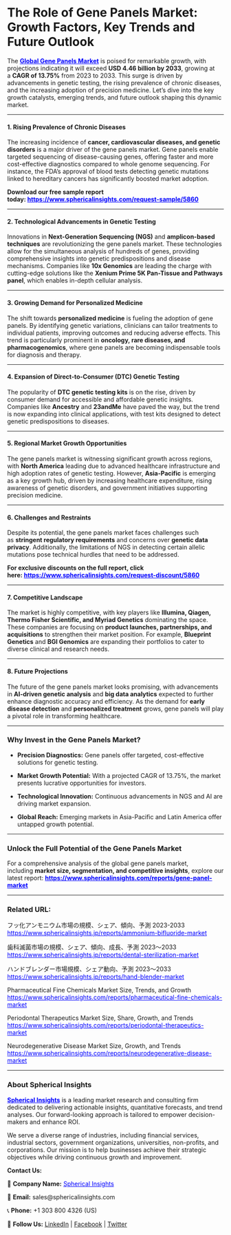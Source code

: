 <h1 style="text-align: left;"><span data-teams="true">The Role of Gene Panels Market: Growth Factors, Key Trends and Future Outlook</span></h1>
<p>The <span style="color: #0000ff;"><strong><a style="color: #0000ff;" href="https://www.sphericalinsights.com/reports/gene-panel-market" target="_blank">Global&nbsp;Gene Panels Market</a></strong></span>&nbsp;is poised for remarkable growth, with projections indicating it will exceed&nbsp;<strong>USD 4.46 billion by 2033</strong>, growing at a&nbsp;<strong>CAGR of 13.75%</strong>&nbsp;from 2023 to 2033. This surge is driven by advancements in genetic testing, the rising prevalence of chronic diseases, and the increasing adoption of precision medicine. Let&rsquo;s dive into the key growth catalysts, emerging trends, and future outlook shaping this dynamic market.</p>
<hr />
<h4><strong>1. Rising Prevalence of Chronic Diseases</strong></h4>
<p>The increasing incidence of&nbsp;<strong>cancer, cardiovascular diseases, and genetic disorders</strong>&nbsp;is a major driver of the gene panels market. Gene panels enable targeted sequencing of disease-causing genes, offering faster and more cost-effective diagnostics compared to whole genome sequencing. For instance, the FDA&rsquo;s approval of blood tests detecting genetic mutations linked to hereditary cancers has significantly boosted market adoption.</p>
<p><strong>Download our free sample report today:&nbsp;<span style="color: #0000ff;"><a style="color: #0000ff;" href="https://www.sphericalinsights.com/request-sample/5860" target="_blank" rel="noreferrer">https://www.sphericalinsights.com/request-sample/5860</a></span></strong></p>
<hr />
<h4><strong>2. Technological Advancements in Genetic Testing</strong></h4>
<p>Innovations in&nbsp;<strong>Next-Generation Sequencing (NGS)</strong>&nbsp;and&nbsp;<strong>amplicon-based techniques</strong>&nbsp;are revolutionizing the gene panels market. These technologies allow for the simultaneous analysis of hundreds of genes, providing comprehensive insights into genetic predispositions and disease mechanisms. Companies like&nbsp;<strong>10x Genomics</strong>&nbsp;are leading the charge with cutting-edge solutions like the&nbsp;<strong>Xenium Prime 5K Pan-Tissue and Pathways panel</strong>, which enables in-depth cellular analysis.</p>
<hr />
<h4><strong>3. Growing Demand for Personalized Medicine</strong></h4>
<p>The shift towards&nbsp;<strong>personalized medicine</strong>&nbsp;is fueling the adoption of gene panels. By identifying genetic variations, clinicians can tailor treatments to individual patients, improving outcomes and reducing adverse effects. This trend is particularly prominent in&nbsp;<strong>oncology, rare diseases, and pharmacogenomics</strong>, where gene panels are becoming indispensable tools for diagnosis and therapy.</p>
<hr />
<h4><strong>4. Expansion of Direct-to-Consumer (DTC) Genetic Testing</strong></h4>
<p>The popularity of&nbsp;<strong>DTC genetic testing kits</strong>&nbsp;is on the rise, driven by consumer demand for accessible and affordable genetic insights. Companies like&nbsp;<strong>Ancestry</strong>&nbsp;and&nbsp;<strong>23andMe</strong>&nbsp;have paved the way, but the trend is now expanding into clinical applications, with test kits designed to detect genetic predispositions to diseases.</p>
<hr />
<h4><strong>5. Regional Market Growth Opportunities</strong></h4>
<p>The gene panels market is witnessing significant growth across regions, with&nbsp;<strong>North America</strong>&nbsp;leading due to advanced healthcare infrastructure and high adoption rates of genetic testing. However,&nbsp;<strong>Asia-Pacific</strong>&nbsp;is emerging as a key growth hub, driven by increasing healthcare expenditure, rising awareness of genetic disorders, and government initiatives supporting precision medicine.</p>
<hr />
<h4><strong>6. Challenges and Restraints</strong></h4>
<p>Despite its potential, the gene panels market faces challenges such as&nbsp;<strong>stringent regulatory requirements</strong>&nbsp;and concerns over&nbsp;<strong>genetic data privacy</strong>. Additionally, the limitations of NGS in detecting certain allelic mutations pose technical hurdles that need to be addressed.</p>
<p><strong>For exclusive discounts on the full report, click here:&nbsp;<span style="color: #0000ff;"><a style="color: #0000ff;" href="https://www.sphericalinsights.com/request-discount/5860" target="_blank" rel="noreferrer">https://www.sphericalinsights.com/request-discount/5860</a></span></strong></p>
<hr />
<h4><strong>7. Competitive Landscape</strong></h4>
<p>The market is highly competitive, with key players like&nbsp;<strong>Illumina, Qiagen, Thermo Fisher Scientific, and Myriad Genetics</strong>&nbsp;dominating the space. These companies are focusing on&nbsp;<strong>product launches, partnerships, and acquisitions</strong>&nbsp;to strengthen their market position. For example,&nbsp;<strong>Blueprint Genetics</strong>&nbsp;and&nbsp;<strong>BGI Genomics</strong>&nbsp;are expanding their portfolios to cater to diverse clinical and research needs.</p>
<hr />
<h4><strong>8. Future Projections</strong></h4>
<p>The future of the gene panels market looks promising, with advancements in&nbsp;<strong>AI-driven genetic analysis</strong>&nbsp;and&nbsp;<strong>big data analytics</strong>&nbsp;expected to further enhance diagnostic accuracy and efficiency. As the demand for&nbsp;<strong>early disease detection</strong>&nbsp;and&nbsp;<strong>personalized treatment</strong>&nbsp;grows, gene panels will play a pivotal role in transforming healthcare.</p>
<hr />
<h3><strong>Why Invest in the Gene Panels Market?</strong></h3>
<ul>
<li>
<p><strong>Precision Diagnostics:</strong>&nbsp;Gene panels offer targeted, cost-effective solutions for genetic testing.</p>
</li>
<li>
<p><strong>Market Growth Potential:</strong>&nbsp;With a projected CAGR of 13.75%, the market presents lucrative opportunities for investors.</p>
</li>
<li>
<p><strong>Technological Innovation:</strong>&nbsp;Continuous advancements in NGS and AI are driving market expansion.</p>
</li>
<li>
<p><strong>Global Reach:</strong>&nbsp;Emerging markets in Asia-Pacific and Latin America offer untapped growth potential.</p>
</li>
</ul>
<hr />
<h3><strong>Unlock the Full Potential of the Gene Panels Market</strong></h3>
<p>For a comprehensive analysis of the global gene panels market, including&nbsp;<strong>market size, segmentation, and competitive insights</strong>, explore our latest report:&nbsp;<span style="color: #0000ff;"><strong><a style="color: #0000ff;" href="https://www.sphericalinsights.com/reports/gene-panel-market" target="_blank" rel="noreferrer">https://www.sphericalinsights.com/reports/gene-panel-market</a></strong></span></p>
<hr />
<h3><strong>Related URL:</strong></h3>
<p>フッ化アンモニウム市場の規模、シェア、傾向、予測 2023-2033<br /><span style="color: #0000ff;"><a style="color: #0000ff;" href="https://www.sphericalinsights.jp/reports/ammonium-bifluoride-market">https://www.sphericalinsights.jp/reports/ammonium-bifluoride-market</a>&nbsp;</span></p>
<p>歯科滅菌市場の規模、シェア、傾向、成長、予測 2023～2033<br /><span style="color: #0000ff;"><a style="color: #0000ff;" href="https://www.sphericalinsights.jp/reports/dental-sterilization-market">https://www.sphericalinsights.jp/reports/dental-sterilization-market</a>&nbsp;</span></p>
<p>ハンドブレンダー市場規模、シェア動向、予測 2023～2033<br /><span style="color: #0000ff;"><a style="color: #0000ff;" href="https://www.sphericalinsights.jp/reports/hand-blender-market">https://www.sphericalinsights.jp/reports/hand-blender-market</a>&nbsp;</span></p>
<p>Pharmaceutical Fine Chemicals Market Size, Trends, and Growth<br /><span style="color: #0000ff;"><a style="color: #0000ff;" href="https://www.sphericalinsights.com/reports/pharmaceutical-fine-chemicals-market">https://www.sphericalinsights.com/reports/pharmaceutical-fine-chemicals-market</a>&nbsp;</span></p>
<p>Periodontal Therapeutics Market Size, Share, Growth, and Trends<br /><span style="color: #0000ff;"><a style="color: #0000ff;" href="https://www.sphericalinsights.com/reports/periodontal-therapeutics-market">https://www.sphericalinsights.com/reports/periodontal-therapeutics-market</a>&nbsp;</span></p>
<p>Neurodegenerative Disease Market Size, Growth, and Trends<br /><span style="color: #0000ff;"><a style="color: #0000ff;" href="https://www.sphericalinsights.com/reports/neurodegenerative-disease-market">https://www.sphericalinsights.com/reports/neurodegenerative-disease-market</a>&nbsp;</span></p>
<hr />
<h3>About Spherical Insights</h3>
<p><span style="color: #0000ff;"><strong><a style="color: #0000ff;" href="https://www.sphericalinsights.com" target="_blank">Spherical Insights</a></strong></span> is a leading market research and consulting firm dedicated to delivering actionable insights, quantitative forecasts, and trend analyses. Our forward-looking approach is tailored to empower decision-makers and enhance ROI.</p>
<p>We serve a diverse range of industries, including financial services, industrial sectors, government organizations, universities, non-profits, and corporations. Our mission is to help businesses achieve their strategic objectives while driving continuous growth and improvement.</p>
<p><strong>Contact Us:</strong></p>
<p>📌 <strong>Company Name:</strong> <a style="color: #0000ff;" href="https://www.sphericalinsights.com" target="_blank">Spherical Insights</a></p>
<p>📩 <strong>Email:</strong> <a rel="noopener">sales@sphericalinsights.com</a></p>
<p>📞 <strong>Phone:</strong> +1 303 800 4326 (US)</p>
<p>🔗 <strong>Follow Us:</strong> <a href="https://www.linkedin.com/company/spherical-insight/"><u>LinkedIn</u></a>&nbsp;|&nbsp;<a href="https://www.facebook.com/sphericalinsights22"><u>Facebook</u></a>&nbsp;|&nbsp;<a href="https://twitter.com/SInsights_US"><u>Twitter</u></a></p>
